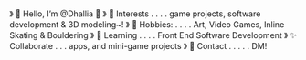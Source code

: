 》 💜 Hello, I’m @Dhallia 🌸
》 💙 Interests . . . . game projects, software development & 3D modeling~!
》 💫 Hobbies:  . . . . Art, Video Games, Inline Skating & Bouldering
》 🔰 Learning  . . . . Front End Software Development
》 ✨ Collaborate . . . apps, and mini-game projects
》 📧 Contact . . . . . DM!

<!---
Dhallia/Dhallia is a ✨ special ✨ repository because its `README.md` (this file) appears on your GitHub profile.
--->
